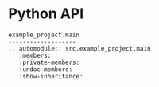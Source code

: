 # Python API

```{eval-rst}
example_project.main
-------------------
.. automodule:: src.example_project.main
   :members:
   :private-members:
   :undoc-members:
   :show-inheritance:
```